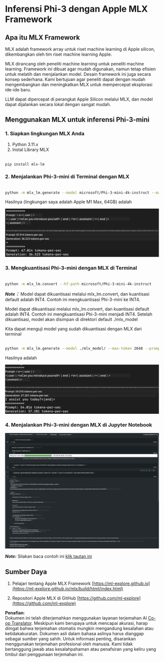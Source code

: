 <!--
CO_OP_TRANSLATOR_METADATA:
{
  "original_hash": "dcb656f3d206fc4968e236deec5d4384",
  "translation_date": "2025-07-16T21:04:20+00:00",
  "source_file": "md/01.Introduction/03/MLX_Inference.md",
  "language_code": "id"
}
-->
# **Inferensi Phi-3 dengan Apple MLX Framework**

## **Apa itu MLX Framework**

MLX adalah framework array untuk riset machine learning di Apple silicon, dikembangkan oleh tim riset machine learning Apple.

MLX dirancang oleh peneliti machine learning untuk peneliti machine learning. Framework ini dibuat agar mudah digunakan, namun tetap efisien untuk melatih dan menjalankan model. Desain framework ini juga secara konsep sederhana. Kami bertujuan agar peneliti dapat dengan mudah mengembangkan dan meningkatkan MLX untuk mempercepat eksplorasi ide-ide baru.

LLM dapat dipercepat di perangkat Apple Silicon melalui MLX, dan model dapat dijalankan secara lokal dengan sangat mudah.

## **Menggunakan MLX untuk inferensi Phi-3-mini**

### **1. Siapkan lingkungan MLX Anda**

1. Python 3.11.x  
2. Instal Library MLX


```bash

pip install mlx-lm

```

### **2. Menjalankan Phi-3-mini di Terminal dengan MLX**


```bash

python -m mlx_lm.generate --model microsoft/Phi-3-mini-4k-instruct --max-token 2048 --prompt  "<|user|>\nCan you introduce yourself<|end|>\n<|assistant|>"

```

Hasilnya (lingkungan saya adalah Apple M1 Max, 64GB) adalah

![Terminal](../../../../../translated_images/01.5cf57df8f7407cf9281c0237f4e69c3728b8817253aad0835d14108b07c83c88.id.png)

### **3. Mengkuantisasi Phi-3-mini dengan MLX di Terminal**


```bash

python -m mlx_lm.convert --hf-path microsoft/Phi-3-mini-4k-instruct

```

***Note：*** Model dapat dikuantisasi melalui mlx_lm.convert, dan kuantisasi default adalah INT4. Contoh ini mengkuantisasi Phi-3-mini ke INT4.

Model dapat dikuantisasi melalui mlx_lm.convert, dan kuantisasi default adalah INT4. Contoh ini mengkuantisasi Phi-3-mini menjadi INT4. Setelah dikuantisasi, model akan disimpan di direktori default ./mlx_model

Kita dapat menguji model yang sudah dikuantisasi dengan MLX dari terminal


```bash

python -m mlx_lm.generate --model ./mlx_model/ --max-token 2048 --prompt  "<|user|>\nCan you introduce yourself<|end|>\n<|assistant|>"

```

Hasilnya adalah

![INT4](../../../../../translated_images/02.7b188681a8eadbc111aba8d8006e4b3671788947a99a46329261e169dd2ec29f.id.png)


### **4. Menjalankan Phi-3-mini dengan MLX di Jupyter Notebook**


![Notebook](../../../../../translated_images/03.b9705a3a5aaa89f9eb0ca04c1a4565dfe4a5e8cc68604227d2eab149fef1d3c7.id.png)

***Note:*** Silakan baca contoh ini [klik tautan ini](../../../../../code/03.Inference/MLX/MLX_DEMO.ipynb)


## **Sumber Daya**

1. Pelajari tentang Apple MLX Framework [https://ml-explore.github.io](https://ml-explore.github.io/mlx/build/html/index.html)

2. Repositori Apple MLX di GitHub [https://github.com/ml-explore](https://github.com/ml-explore)

**Penafian**:  
Dokumen ini telah diterjemahkan menggunakan layanan terjemahan AI [Co-op Translator](https://github.com/Azure/co-op-translator). Meskipun kami berupaya untuk mencapai akurasi, harap diingat bahwa terjemahan otomatis mungkin mengandung kesalahan atau ketidakakuratan. Dokumen asli dalam bahasa aslinya harus dianggap sebagai sumber yang sahih. Untuk informasi penting, disarankan menggunakan terjemahan profesional oleh manusia. Kami tidak bertanggung jawab atas kesalahpahaman atau penafsiran yang keliru yang timbul dari penggunaan terjemahan ini.